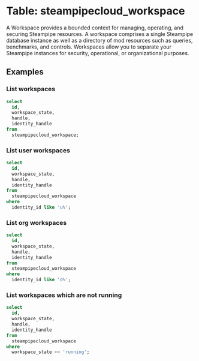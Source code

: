 # Table: steampipecloud_workspace

A Workspace provides a bounded context for managing, operating, and securing Steampipe resources. A workspace comprises a single Steampipe database instance as well as a directory of mod resources such as queries, benchmarks, and controls. Workspaces allow you to separate your Steampipe instances for security, operational, or organizational purposes.



## Examples

### List workspaces

```sql
select
  id,
  workspace_state,
  handle,
  identity_handle
from
  steampipecloud_workspace;
```

### List user workspaces

```sql
select
  id,
  workspace_state,
  handle,
  identity_handle
from
  steampipecloud_workspace
where
  identity_id like 'u%';
```

### List org workspaces

```sql
select
  id,
  workspace_state,
  handle,
  identity_handle
from
  steampipecloud_workspace
where
  identity_id like 'o%';
```

### List workspaces which are not running

```sql
select
  id,
  workspace_state,
  handle,
  identity_handle
from
  steampipecloud_workspace
where
  workspace_state <> 'running';
```